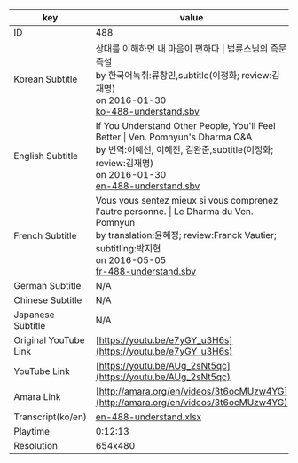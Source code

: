 |  key  |  value  |
|-------|---------|
| ID            | 488 |
| Korean Subtitle | 상대를 이해하면 내 마음이 편하다 \| 법륜스님의 즉문즉설<br>by 한국어녹취:류창민,subtitle(이정화; review:김재명)<br>on 2016-01-30<br>[ko-488-understand.sbv](https://github.com/jungtosociety/dharma-qna/raw/master/sub/488/ko-488-understand.sbv)<br>|
| English Subtitle | If You Understand Other People, You'll Feel Better \| Ven. Pomnyun's Dharma Q&A<br>by 번역:이예선, 이혜진, 김완준,subtitle(이정화; review:김재명)<br>on 2016-01-30<br>[en-488-understand.sbv](https://github.com/jungtosociety/dharma-qna/raw/master/sub/488/en-488-understand.sbv)<br>|
| French Subtitle | Vous vous sentez mieux si vous comprenez l'autre personne. \| Le Dharma du Ven. Pomnyun<br>by translation:윤혜정; review:Franck Vautier; subtitling:박지현<br>on 2016-05-05<br>[fr-488-understand.sbv](https://github.com/jungtosociety/dharma-qna/raw/master/sub/488/fr-488-understand.sbv)<br>|
| German Subtitle | N/A |
| Chinese Subtitle | N/A |
| Japanese Subtitle | N/A |
| Original YouTube Link  | [https://youtu.be/e7yGY_u3H6s](https://youtu.be/e7yGY_u3H6s) |
| YouTube Link  | [https://youtu.be/AUg_2sNt5qc](https://youtu.be/AUg_2sNt5qc) |
| Amara Link    | [http://amara.org/en/videos/3t6ocMUzw4YG](http://amara.org/en/videos/3t6ocMUzw4YG) |
| Transcript(ko/en) | [en-488-understand.xlsx](https://github.com/jungtosociety/dharma-qna/raw/master/sub/488/en-488-understand.xlsx) |
| Playtime | 0:12:13 |
| Resolution | 654x480|
